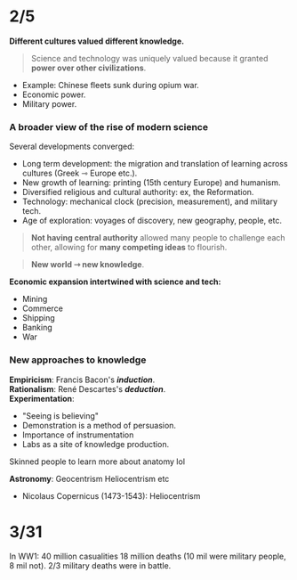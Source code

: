 # 2/5  
**Different cultures valued different knowledge.**  
> Science and technology was uniquely valued because it granted **power over other civilizations**.  

- Example: Chinese fleets sunk during opium war.  
- Economic power.
- Military power.

### A broader view of the rise of modern science
Several developments converged:
- Long term development: the migration and translation of learning across cultures (Greek ⇾ Europe etc.).
- New growth of learning: printing (15th century Europe) and humanism.
- Diversified religious and cultural authority: ex, the Reformation.
- Technology: mechanical clock (precision, measurement), and military tech.
- Age of exploration: voyages of discovery, new geography, people, etc. 
> **Not having central authority** allowed many people to challenge each other, allowing for **many competing ideas** to flourish.  

> **New world ⇾ new knowledge**.

**Economic expansion intertwined with science and tech:**  
- Mining
- Commerce
- Shipping
- Banking
- War

### New approaches to knowledge
**Empiricism**: Francis Bacon's ***induction***.  
**Rationalism**: René Descartes's ***deduction***.  
**Experimentation**:  
- "Seeing is believing"
- Demonstration is a method of persuasion. 
- Importance of instrumentation
- Labs as a site of knowledge production.  

Skinned people to learn more about anatomy lol  

**Astronomy**: Geocentrism Heliocentrism etc
- Nicolaus Copernicus (1473-1543): Heliocentrism


# 3/31
In WW1:
40 million casualities
18 million deaths (10 mil were military people, 8 mil not).
2/3 military deaths were in battle.
